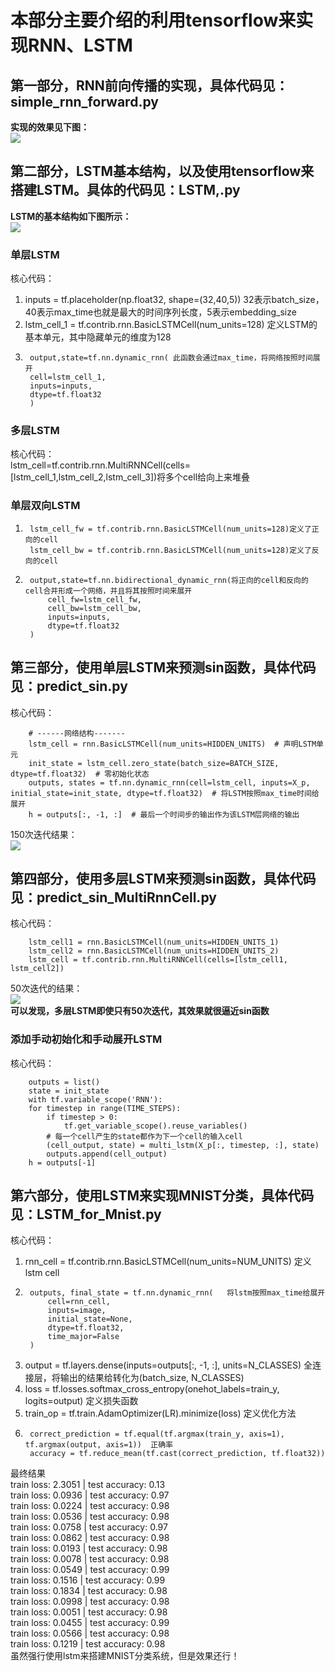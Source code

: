 # 本部分主要介绍的利用tensorflow来实现RNN、LSTM

## 第一部分，RNN前向传播的实现，具体代码见：simple_rnn_forward.py
**实现的效果见下图：**<br>
![](https://github.com/Anosy/tensorflow_DL/blob/master/RNN/my_picture/rnn_forward.jpg)<br>

## 第二部分，LSTM基本结构，以及使用tensorflow来搭建LSTM。具体的代码见：LSTM,.py
**LSTM的基本结构如下图所示：** <br>
![](https://github.com/Anosy/tensorflow_DL/blob/master/RNN/my_picture/LSTM3.png)<br>
### 单层LSTM
核心代码：<br>
1.  inputs = tf.placeholder(np.float32, shape=(32,40,5))  32表示batch_size，40表示max_time也就是最大的时间序列长度，5表示embedding_size<br>
2.  lstm_cell_1 = tf.contrib.rnn.BasicLSTMCell(num_units=128) 定义LSTM的基本单元，其中隐藏单元的维度为128<br>
3.
        output,state=tf.nn.dynamic_rnn( 此函数会通过max_time，将网络按照时间展开
        cell=lstm_cell_1,
        inputs=inputs,
        dtype=tf.float32
        )
        
### 多层LSTM
核心代码：<br>
lstm_cell=tf.contrib.rnn.MultiRNNCell(cells=[lstm_cell_1,lstm_cell_2,lstm_cell_3])将多个cell给向上来堆叠
### 单层双向LSTM
1.
        lstm_cell_fw = tf.contrib.rnn.BasicLSTMCell(num_units=128)定义了正向的cell
        lstm_cell_bw = tf.contrib.rnn.BasicLSTMCell(num_units=128)定义了反向的cell
2.
        output,state=tf.nn.bidirectional_dynamic_rnn(将正向的cell和反向的cell合并形成一个网络，并且将其按照时间来展开
            cell_fw=lstm_cell_fw,
            cell_bw=lstm_cell_bw,
            inputs=inputs,
            dtype=tf.float32
        )

## 第三部分，使用单层LSTM来预测sin函数，具体代码见：predict_sin.py
核心代码：<br>

        # ------网络结构-------
        lstm_cell = rnn.BasicLSTMCell(num_units=HIDDEN_UNITS)  # 声明LSTM单元
        init_state = lstm_cell.zero_state(batch_size=BATCH_SIZE, dtype=tf.float32)  # 零初始化状态
        outputs, states = tf.nn.dynamic_rnn(cell=lstm_cell, inputs=X_p, initial_state=init_state, dtype=tf.float32)  # 将LSTM按照max_time时间给展开
        h = outputs[:, -1, :]  # 最后一个时间步的输出作为该LSTM层网络的输出

150次迭代结果：<br>
![](https://github.com/Anosy/tensorflow_DL/blob/master/RNN/result_picture/onelayer_lstm.png)<br>

## 第四部分，使用多层LSTM来预测sin函数，具体代码见：predict_sin_MultiRnnCell.py
核心代码：<br>

        lstm_cell1 = rnn.BasicLSTMCell(num_units=HIDDEN_UNITS_1)
        lstm_cell2 = rnn.BasicLSTMCell(num_units=HIDDEN_UNITS_2)
        lstm_cell = tf.contrib.rnn.MultiRNNCell(cells=[lstm_cell1, lstm_cell2])

50次迭代的结果：<br>
![](https://github.com/Anosy/tensorflow_DL/blob/master/RNN/result_picture/multi_lstm.png)<br>
**可以发现，多层LSTM即使只有50次迭代，其效果就很逼近sin函数**
### 添加手动初始化和手动展开LSTM
核心代码：<br>

        outputs = list()                                   
        state = init_state
        with tf.variable_scope('RNN'):
        for timestep in range(TIME_STEPS):
            if timestep > 0:
                tf.get_variable_scope().reuse_variables()
            # 每一个cell产生的state都作为下一个cell的输入cell
            (cell_output, state) = multi_lstm(X_p[:, timestep, :], state)
            outputs.append(cell_output)
        h = outputs[-1]
        
## 第六部分，使用LSTM来实现MNIST分类，具体代码见：LSTM_for_Mnist.py
核心代码：<br>
1. rnn_cell = tf.contrib.rnn.BasicLSTMCell(num_units=NUM_UNITS)  定义lstm cell<br>
2.
        outputs, final_state = tf.nn.dynamic_rnn(   将lstm按照max_time给展开
            cell=rnn_cell,
            inputs=image,
            initial_state=None,
            dtype=tf.float32,
            time_major=False
        )
3. output = tf.layers.dense(inputs=outputs[:, -1, :], units=N_CLASSES)  全连接层，将输出的结果给转化为(batch_size, N_CLASSES)<br>
4. loss = tf.losses.softmax_cross_entropy(onehot_labels=train_y, logits=output)   定义损失函数<br>
5. train_op = tf.train.AdamOptimizer(LR).minimize(loss)   定义优化方法<br>
6.
        correct_prediction = tf.equal(tf.argmax(train_y, axis=1), tf.argmax(output, axis=1))  正确率
        accuracy = tf.reduce_mean(tf.cast(correct_prediction, tf.float32))
        
最终结果<br>
train loss: 2.3051 | test accuracy: 0.13<br>
train loss: 0.0936 | test accuracy: 0.97<br>
train loss: 0.0224 | test accuracy: 0.98<br>
train loss: 0.0536 | test accuracy: 0.98<br>
train loss: 0.0758 | test accuracy: 0.97<br>
train loss: 0.0862 | test accuracy: 0.98<br>
train loss: 0.0193 | test accuracy: 0.98<br>
train loss: 0.0078 | test accuracy: 0.98<br>
train loss: 0.0549 | test accuracy: 0.99<br>
train loss: 0.1516 | test accuracy: 0.99<br>
train loss: 0.1834 | test accuracy: 0.98<br>
train loss: 0.0998 | test accuracy: 0.98<br>
train loss: 0.0051 | test accuracy: 0.98<br>
train loss: 0.0455 | test accuracy: 0.99<br>
train loss: 0.0566 | test accuracy: 0.98<br>
train loss: 0.1219 | test accuracy: 0.98<br>
虽然强行使用lstm来搭建MNIST分类系统，但是效果还行！<br>




